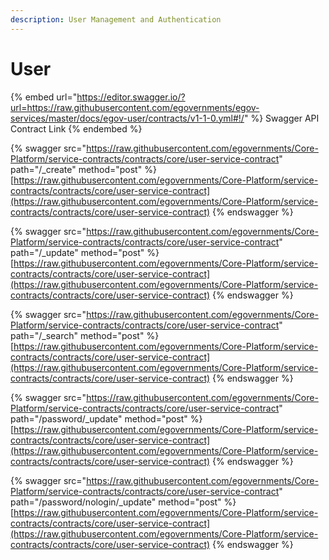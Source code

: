 ```yaml
---
description: User Management and Authentication
---
```


# User

{% embed url="https://editor.swagger.io/?url=https://raw.githubusercontent.com/egovernments/egov-services/master/docs/egov-user/contracts/v1-1-0.yml#!/" %}
Swagger API Contract Link
{% endembed %}

{% swagger src="https://raw.githubusercontent.com/egovernments/Core-Platform/service-contracts/contracts/core/user-service-contract" path="/_create" method="post" %}
[https://raw.githubusercontent.com/egovernments/Core-Platform/service-contracts/contracts/core/user-service-contract](https://raw.githubusercontent.com/egovernments/Core-Platform/service-contracts/contracts/core/user-service-contract)
{% endswagger %}

{% swagger src="https://raw.githubusercontent.com/egovernments/Core-Platform/service-contracts/contracts/core/user-service-contract" path="/_update" method="post" %}
[https://raw.githubusercontent.com/egovernments/Core-Platform/service-contracts/contracts/core/user-service-contract](https://raw.githubusercontent.com/egovernments/Core-Platform/service-contracts/contracts/core/user-service-contract)
{% endswagger %}

{% swagger src="https://raw.githubusercontent.com/egovernments/Core-Platform/service-contracts/contracts/core/user-service-contract" path="/_search" method="post" %}
[https://raw.githubusercontent.com/egovernments/Core-Platform/service-contracts/contracts/core/user-service-contract](https://raw.githubusercontent.com/egovernments/Core-Platform/service-contracts/contracts/core/user-service-contract)
{% endswagger %}

{% swagger src="https://raw.githubusercontent.com/egovernments/Core-Platform/service-contracts/contracts/core/user-service-contract" path="/password/_update" method="post" %}
[https://raw.githubusercontent.com/egovernments/Core-Platform/service-contracts/contracts/core/user-service-contract](https://raw.githubusercontent.com/egovernments/Core-Platform/service-contracts/contracts/core/user-service-contract)
{% endswagger %}

{% swagger src="https://raw.githubusercontent.com/egovernments/Core-Platform/service-contracts/contracts/core/user-service-contract" path="/password/nologin/_update" method="post" %}
[https://raw.githubusercontent.com/egovernments/Core-Platform/service-contracts/contracts/core/user-service-contract](https://raw.githubusercontent.com/egovernments/Core-Platform/service-contracts/contracts/core/user-service-contract)
{% endswagger %}
